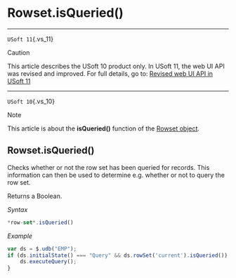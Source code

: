 # Rowset.isQueried()



----

`USoft 11`{.vs_11}

> [!CAUTION]
> This article describes the USoft 10 product only.
> In USoft 11, the web UI API was revised and improved. For full details, go to:
> [Revised web UI API in USoft 11](/docs/Web%20and%20app%20UIs/UDB%20udb/Revised%20web%20UI%20API%20in%20USoft%2011.md)

----

`USoft 10`{.vs_10}

> [!NOTE]
> This article is about the **isQueried()** function of the [Rowset object](/docs/Web%20and%20app%20UIs/UDB%20Rowset/UDB%20Rowset%20object.md).

## **Rowset.isQueried()**

Checks whether or not the row set has been queried for records. This information can then be used to determine e.g. whether or not to query the row set.

Returns a Boolean.

*Syntax*

```js
*row-set*.isQueried()
```

*Example*

```js
var ds = $.udb("EMP");
if (ds.initialState() === "Query" && ds.rowSet('current').isQueried()) {
    ds.executeQuery();
}
```

 